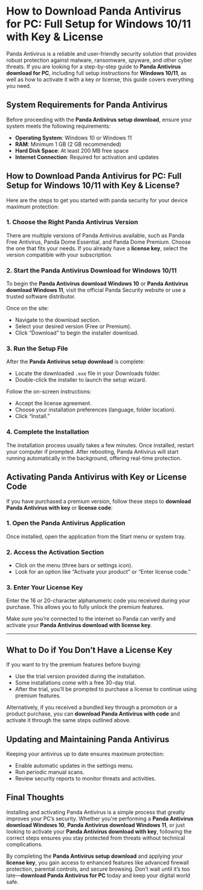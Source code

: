 # How to Download Panda Antivirus for PC: Full Setup for Windows 10/11 with Key & License

Panda Antivirus is a reliable and user-friendly security solution that provides robust protection against malware, ransomware, spyware, and other cyber threats. If you are looking for a step-by-step guide to **Panda Antivirus download for PC**, including full setup instructions for **Windows 10/11**, as well as how to activate it with a key or license, this guide covers everything you need.


## System Requirements for Panda Antivirus

Before proceeding with the **Panda Antivirus setup download**, ensure your system meets the following requirements:

- **Operating System**: Windows 10 or Windows 11  
- **RAM**: Minimum 1 GB (2 GB recommended)  
- **Hard Disk Space**: At least 200 MB free space  
- **Internet Connection**: Required for activation and updates  



## How to Download Panda Antivirus for PC: Full Setup for Windows 10/11 with Key & License?

Here are the steps to get you started with panda security for your device maximum protection:

### 1. Choose the Right Panda Antivirus Version

There are multiple versions of Panda Antivirus available, such as Panda Free Antivirus, Panda Dome Essential, and Panda Dome Premium. Choose the one that fits your needs. If you already have a **license key**, select the version compatible with your subscription.

### 2. Start the Panda Antivirus Download for Windows 10/11

To begin the **Panda Antivirus download Windows 10** or **Panda Antivirus download Windows 11**, visit the official Panda Security website or use a trusted software distributor.

Once on the site:

- Navigate to the download section.
- Select your desired version (Free or Premium).
- Click “Download” to begin the installer download.

### 3. Run the Setup File

After the **Panda Antivirus setup download** is complete:

- Locate the downloaded `.exe` file in your Downloads folder.
- Double-click the installer to launch the setup wizard.

Follow the on-screen instructions:

- Accept the license agreement.
- Choose your installation preferences (language, folder location).
- Click “Install.”

### 4. Complete the Installation

The installation process usually takes a few minutes. Once installed, restart your computer if prompted. After rebooting, Panda Antivirus will start running automatically in the background, offering real-time protection.



## Activating Panda Antivirus with Key or License Code

If you have purchased a premium version, follow these steps to **download Panda Antivirus with key** or **license code**:

### 1. Open the Panda Antivirus Application

Once installed, open the application from the Start menu or system tray.

### 2. Access the Activation Section

- Click on the menu (three bars or settings icon).
- Look for an option like “Activate your product” or “Enter license code.”

### 3. Enter Your License Key

Enter the 16 or 20-character alphanumeric code you received during your purchase. This allows you to fully unlock the premium features.

Make sure you’re connected to the internet so Panda can verify and activate your **Panda Antivirus download with license key**.

---

## What to Do if You Don’t Have a License Key

If you want to try the premium features before buying:

- Use the trial version provided during the installation.
- Some installations come with a free 30-day trial.
- After the trial, you’ll be prompted to purchase a license to continue using premium features.

Alternatively, if you received a bundled key through a promotion or a product purchase, you can **download Panda Antivirus with code** and activate it through the same steps outlined above.



## Updating and Maintaining Panda Antivirus

Keeping your antivirus up to date ensures maximum protection:

- Enable automatic updates in the settings menu.
- Run periodic manual scans.
- Review security reports to monitor threats and activities.



## Final Thoughts

Installing and activating Panda Antivirus is a simple process that greatly improves your PC’s security. Whether you're performing a **Panda Antivirus download Windows 10**, **Panda Antivirus download Windows 11**, or just looking to activate your **Panda Antivirus download with key**, following the correct steps ensures you stay protected from threats without technical complications.

By completing the **Panda Antivirus setup download** and applying your **license key**, you gain access to enhanced features like advanced firewall protection, parental controls, and secure browsing. Don’t wait until it’s too late—**download Panda Antivirus for PC** today and keep your digital world safe.